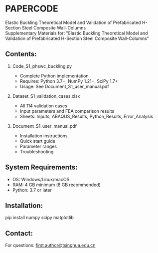# PAPERCODE
Elastic Buckling Theoretical Model and Validation of Prefabricated H-Section Steel Composite Wall-Columns  
Supplementary Materials for:
"Elastic Buckling Theoretical Model and Validation of Prefabricated 
H-Section Steel Composite Wall-Columns"

Contents:
---------
1. Code_S1_phswc_buckling.py
   - Complete Python implementation
   - Requires: Python 3.7+, NumPy 1.21+, SciPy 1.7+
   - Usage: See Document_S1_user_manual.pdf

2. Dataset_S1_validation_cases.xlsx
   - All 114 validation cases
   - Input parameters and FEA comparison results
   - Sheets: Inputs, ABAQUS_Results, Python_Results, Error_Analysis

3. Document_S1_user_manual.pdf
   - Installation instructions
   - Quick start guide
   - Parameter ranges
   - Troubleshooting

System Requirements:
-------------------
- OS: Windows/Linux/macOS
- RAM: 4 GB minimum (8 GB recommended)
- Python: 3.7 or later

Installation:
------------
pip install numpy scipy matplotlib

Contact:
--------
For questions: first.author@tsinghua.edu.cn
